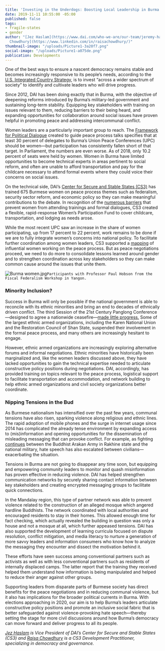 ```yaml
---
title: 'Investing in the Underdogs: Boosting Local Leadership in Burma'
date: 2019-11-11 10:55:00 -05:00
published: false
tags:
- fragile-states
- gender
author: "[Jez Haslam](https://www.dai.com/who-we-are/our-team/jeremy-haslam) and [Raisa
  Chowdhury](https://www.linkedin.com/in/raisachowdhury/)"
thumbnail-image: "/uploads/Picture1-3a20f7.png"
social-image: "/uploads/Picture1-a075de.png"
publication: Developments
---
```


One of the best ways to ensure a nascent democracy remains stable and becomes increasingly responsive to its people’s needs, according to the [U.S. Integrated Country Strategy](https://www.state.gov/state-gov-website-modernization/), is to invest “across a wider spectrum of society” to identify and cultivate leaders who will drive progress.





Since 2012, DAI has been doing exactly that in Burma, with the objective of deepening reforms introduced by Burma’s military-led government and sustaining long-term stability. Equipping key stakeholders with training on issues relevant to them, reducing barriers to their being heard, and expanding opportunities for collaboration around social issues have proven helpful in promoting peace and addressing intercommunal conflict.  

Women leaders are a particularly important group to reach. The [Framework for Political Dialogue](http://www.eprpinformation.org/files/recent-events/the-framework-for-political-dialogue-unofficial-translation--22dec2015--eng.pdf) created to guide peace process talks specifies that at least 30 percent of delegates to Burma’s Union Peace Conferences (UPC) should be women—but participation has consistently fallen short of that target. In Parliament, the numbers are even worse. As of 2018, only 10.2 percent of seats were held by women. Women in Burma have limited opportunities to become technical experts in areas pertinent to social reform, and often are unable to afford transportation and pay for the childcare necessary to attend formal events where they could voice their concerns on social issues. 

On the technical side, DAI’s [Center for Secure and Stable States (CS3)](https://www.dai.com/our-work/solutions/fragile-states) has trained 675 Burmese women on peace process themes such as federalism, security sector reform, and economic policy so they can make meaningful contributions to the debate. In recognition of the [numerous barriers](https://www.peacewomen.org/sites/default/files/SG_Report_WPS_2018.pdf) that prevent women from attending trainings and formal dialogues, CS3 created a flexible, rapid-response Women’s Participation Fund to cover childcare, transportation, and lodging as needs arose.

While the most recent UPC saw an increase in the share of women participating, up from 17 percent to 22 percent, work remains to be done if we are to fully integrate women’s concerns into national policy. To facilitate further coordination among women leaders, CS3 supported a [mapping](https://ispmyanmarpeacedesk.com/actors/women-contributing-to-peace/) of influential women working on the peace process. But as peace negotiations proceed, we need to do more to consolidate lessons learned around gender and to strengthen coordination across key stakeholders so they can make common cause around the issues that unite them. 

![Burma women.jpg](/uploads/Burma%20women.jpg)`Participants with Professor Paul Hobson from the Fiscal Federalism Workshop in Yangon.`

### Minority Inclusion?

Success in Burma will only be possible if the national government is able to reconcile with its ethnic minorities and bring an end to decades of ethnically driven conflict. The third Session of the 21st Century Panglong Conference—designed to agree a nationwide ceasefire—[made little progress.](https://fas.org/sgp/crs/row/IF11068.pdf) Some of the largest ethnic armed organizations, including the Karen National Union and the Restoration Council of Shan State, suspended their involvement in the formal peace process, and many others are increasingly hesitant to engage.  

However, ethnic armed organizations are increasingly exploring alternative forums and informal negotiations. Ethnic minorities have historically been marginalized and, like the women leaders discussed above, they have lacked opportunities to gain the technical expertise needed to articulate constructive policy positions during negotiations. DAI, accordingly, has provided training on topics relevant to the peace process, logistical support to facilitate transportation and accommodation, and network building to help ethnic armed organizations and civil society organizations better coordinate. 

### Nipping Tensions in the Bud

As Burmese nationalism has intensified over the past few years, communal tensions have also risen, sparking violence along religious and ethnic lines. The rapid adoption of mobile phones and the surge in internet usage since 2014 has complicated the already tense environment by expanding access to (mis)information and opening opportunities for the dissemination of misleading messaging that can provoke conflict. For example, as fighting [continues](https://www.nytimes.com/2019/03/02/world/asia/myanmars-rakhine-buddhsts-rohingya.html) between the Buddhist Arakan Army in Rakhine state and the national military, hate speech has also escalated between civilians—exacerbating the situation.

Tensions in Burma are not going to disappear any time soon, but equipping and empowering community leaders to monitor and quash misinformation has proven effective in reducing violence. DAI has helped strengthen communication networks by securely sharing contact information between key stakeholders and creating encrypted messaging groups to facilitate quick connections. 

In the Mandalay region, this type of partner network was able to prevent violence related to the construction of an alleged mosque which angered hardline Buddhists. The network coordinated with local authorities and encouraged residents to stay in their homes. This allowed enough time for fact checking, which actually revealed the building in question was only a house and not a mosque at all, which further appeased tensions. DAI has also supported the development of learning curricula focused on dispute resolution, conflict mitigation, and media literacy to nurture a generation of more savvy leaders and information consumers who know how to analyze the messaging they encounter and dissect the motivation behind it. 

These efforts have seen success among conventional partners such as activists as well as with less conventional partners such as residents of internally displaced camps. The latter report that the training they received helped them understand how information is being manipulated and helped to reduce their anger against other groups. 

Supporting leaders from disparate parts of Burmese society has direct benefits for the peace negotiations and in reducing communal violence, but it also has implications for the broader political currents in Burma. With elections approaching in 2020, our aim is to help Burma’s leaders articulate constructive policy positions and promote an inclusive social fabric that is better safeguarded against violence-provoking hate speech—thereby setting the stage for more civil discussions around how Burma’s democracy can move forward and deliver progress to all its people. 

*[Jez Haslam](https://www.dai.com/who-we-are/our-team/jeremy-haslam) is Vice President of DAI’s Center for Secure and Stable States (CS3) and [Raisa Chowdhury](https://www.linkedin.com/in/raisachowdhury/) is a CS3 Development Practitioner, specializing in democracy and governance.*